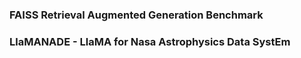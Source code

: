 ### FAISS Retrieval Augmented Generation Benchmark


### LlaMANADE - LlaMA for Nasa Astrophysics Data SystEm
